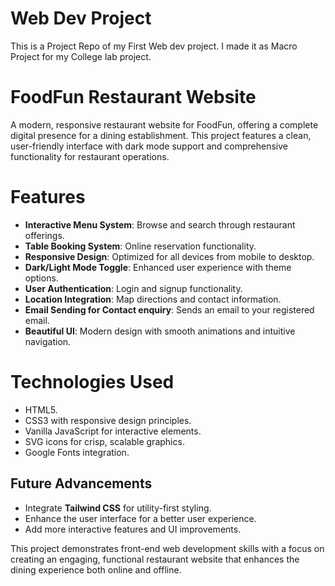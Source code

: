 # Web Dev Project
 This is a Project Repo of my First Web dev project. I made it as Macro Project for my College lab project.

# FoodFun Restaurant Website
A modern, responsive restaurant website for FoodFun, offering a complete digital presence for a dining establishment. This project features a clean, user-friendly interface with dark mode support and comprehensive functionality for restaurant operations.

# Features
- **Interactive Menu System**: Browse and search through restaurant offerings.
- **Table Booking System**: Online reservation functionality.
- **Responsive Design**: Optimized for all devices from mobile to desktop.
- **Dark/Light Mode Toggle**: Enhanced user experience with theme options.
- **User Authentication**: Login and signup functionality.
- **Location Integration**: Map directions and contact information.
- **Email Sending for Contact enquiry**: Sends an email to your registered email.
- **Beautiful UI**: Modern design with smooth animations and intuitive navigation.

# Technologies Used
- HTML5.
- CSS3 with responsive design principles.
- Vanilla JavaScript for interactive elements.
- SVG icons for crisp, scalable graphics.
- Google Fonts integration.

## Future Advancements

- Integrate **Tailwind CSS** for utility-first styling.
- Enhance the user interface for a better user experience.
- Add more interactive features and UI improvements.

This project demonstrates front-end web development skills with a focus on creating an engaging, functional restaurant website that enhances the dining experience both online and offline.
